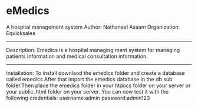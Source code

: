 # eMedics
A hospital management system
Author: Nathanael Asaam
Organization: Equicksales
***********************************************************************************************************************************
Description: Emedics is a hospital managing ment system for managing patients information and medical consultation information.
***********************************************************************************************************************************
Installation: To install downlaod the emedics folder and create a database called emedics
After that import the emedics database in the db sub folder.Then place the emedics folder in your htdocs folder on your server or your public_html folder on your server.
You can now test it with the following credentials:
username:admin
password:admin123
